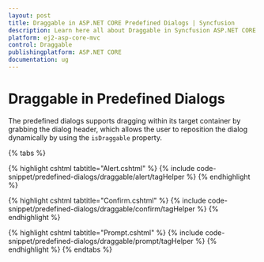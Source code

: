 ```yaml
---
layout: post
title: Draggable in ASP.NET CORE Predefined Dialogs | Syncfusion
description: Learn here all about Draggable in Syncfusion ASP.NET CORE Predefined Dialogs of Syncfusion Essential JS 2 and more.
platform: ej2-asp-core-mvc
control: Draggable
publishingplatform: ASP.NET CORE
documentation: ug
---
```


# Draggable in Predefined Dialogs

The predefined dialogs supports dragging within its target container by grabbing the dialog header, which allows the user to reposition the dialog dynamically by using the `isDraggable` property.

{% tabs %}

{% highlight cshtml tabtitle="Alert.cshtml" %}
{% include code-snippet/predefined-dialogs/draggable/alert/tagHelper %}
{% endhighlight %}

{% highlight cshtml tabtitle="Confirm.cshtml" %}
{% include code-snippet/predefined-dialogs/draggable/confirm/tagHelper %}
{% endhighlight %}

{% highlight cshtml tabtitle="Prompt.cshtml" %}
{% include code-snippet/predefined-dialogs/draggable/prompt/tagHelper %}
{% endhighlight %}
{% endtabs %}
